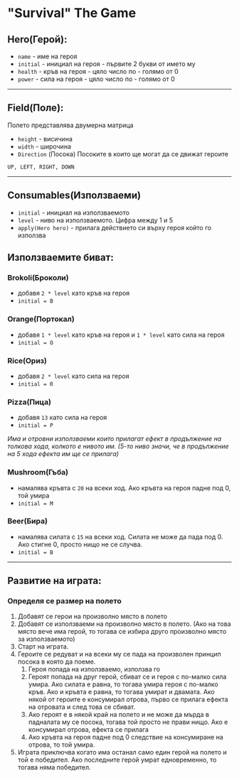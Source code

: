 # "Survival" The Game

## Hero(Герой):

- ```name``` - име на героя
- ```initial``` - инициал на героя - първите 2 букви от името му
- ```health``` - кръв на героя - цяло число по - голямо от 0
- ```power``` - сила на героя - цяло число по - голямо от 0

---

## Field(Поле):

Полето представлява двумерна матрица

- ```height``` - висичина
- ```width``` - широчина
- ```Direction``` (Посока)
  Посоките в които ще могат да се движат героите

```
UP, LEFT, RIGHT, DOWN
```

---

## Consumables(Използваеми)

- ```initial``` - инициал на използваемото
- ```level``` - ниво на използваемото. Цифра между 1 и 5
- ```apply(Hero hero)``` - прилага действието си върху героя който го използва

## Използваемите биват:

### Brokoli(Броколи)

- добавя ```2 * level``` като кръв на героя
- ```initial = B```

### Orange(Портокал)

- добавя ```1 * level``` като кръв на героя и ```1 * level``` като сила на героя
- ```initial = O```

### Rice(Ориз)

- добавя ```2 * level``` като сила на героя
- ```initial = R```

### Pizza(Пица)

- добавя ```13``` като сила на героя
- ```initial = P```

_Има и отровни използваеми които прилагат ефект в продължение на толкова хода, колкото е нивото им. (5-то ниво значи, че в продължение на 5 хода ефекта им ще се прилага)_

### Mushroom(Гъба)

- намалява кръвта с ```20``` на всеки ход. Ако кръвта на героя падне под 0, той умира
- ```initial = M```

### Beer(Бира)

- намалява силата с ```15``` на всеки ход. Силата не може да пада под 0. Ако стигне 0, просто нищо не се случва.
- ```initial = B```

---

## Развитие на играта:

### Определя се размер на полето

1. Добавят се герои на произволно място в полето
1. Добавят се използваеми на произволно място в полето. (Ако на това място вече има герой, то тогава се избира друго произволно място за използваемото)
1. Старт на играта.
1. Героите се редуват и на всеки му се пада на произволен принцип посока в която да поеме.
   1. Героя попада на използваемо, използва го
   1. Героят попада на друг герой, сбиват се и героя с по-малко сила умира. Ако силата е равна, то тогава умира героя с по-малко кръв. Ако и кръвта е равна, то тогава умират и двамата. Ако някой от героите е консумирал отрова, първо се прилага ефекта на отровата и след това се сбиват.
   1. Ако героят е в някой край на полето и не може да мърда в падналата му се посока, тогава той просто не прави нищо. Ако е консумирал отрова, ефекта се прилага
   1. Ако кръвта на героя падне под 0 следствие на консумиране на отрова, то той умира.
1. Играта приключва когато има останал само един герой на полето и той е победител. Ако последните герой умрат едновременно, то тогава няма победител.
